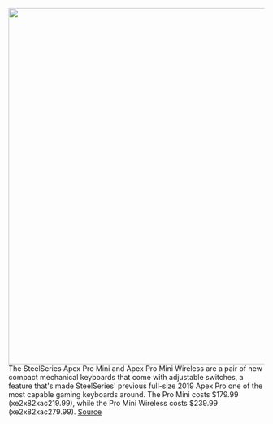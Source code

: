 <img src='https://cdn.vox-cdn.com/thumbor/CXHiTJ_iPuyGnpsPkJ7y5gDQQ8s=/0x0:6000x4000/1200x800/filters:focal(1807x1529:2767x2489)/cdn.vox-cdn.com/uploads/chorus_image/image/71003238/apex_pro_mini_wl_lifestyle_desktop_full_fullsize_Sq.0.jpg' width='700px' /><br/>
The SteelSeries Apex Pro Mini and Apex Pro Mini Wireless are a pair of new compact mechanical keyboards that come with adjustable switches, a feature that's made SteelSeries' previous full-size 2019 Apex Pro one of the most capable gaming keyboards around. The Pro Mini costs $179.99 (xe2x82xac219.99), while the Pro Mini Wireless costs $239.99 (xe2x82xac279.99).
<a href='https://www.theverge.com/2022/6/22/23178213/steelseries-apex-pro-mini-wireless-mechanical-keyboards-hall-effect-omnipoint'> Source <a/>
